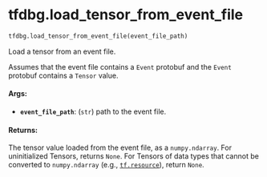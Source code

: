 <div itemscope itemtype="http://developers.google.com/ReferenceObject">
<meta itemprop="name" content="tfdbg.load_tensor_from_event_file" />
<meta itemprop="path" content="Stable" />
</div>

# tfdbg.load_tensor_from_event_file

``` python
tfdbg.load_tensor_from_event_file(event_file_path)
```

Load a tensor from an event file.

Assumes that the event file contains a `Event` protobuf and the `Event`
protobuf contains a `Tensor` value.

#### Args:

* <b>`event_file_path`</b>: (`str`) path to the event file.


#### Returns:

The tensor value loaded from the event file, as a `numpy.ndarray`. For
uninitialized Tensors, returns `None`. For Tensors of data types that
cannot be converted to `numpy.ndarray` (e.g., <a href="../tf/dtypes.md#resource"><code>tf.resource</code></a>), return
`None`.